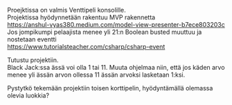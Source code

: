 Proejktissa on valmis Venttipeli konsolille.   
Projektissa hyödynnetään rakentuu MVP rakennetta  
https://anshul-vyas380.medium.com/model-view-presenter-b7ece803203c  
Jos jompikumpi pelaajista menee yli 21:n Boolean busted muuttuu ja nostetaan eventti  
https://www.tutorialsteacher.com/csharp/csharp-event  
  
  Tutustu projektiin.   
Black Jack:ssa ässä voi olla 1 tai 11. Muuta ohjelmaa niin, että jos käden arvo menee yli ässän arvon ollessa 11 ässän arvoksi lasketaan 1:ksi.
  
Pystytkö tekemään projektiin toisen korttipelin, hyödyntämällä olemassa olevia luokkia?

